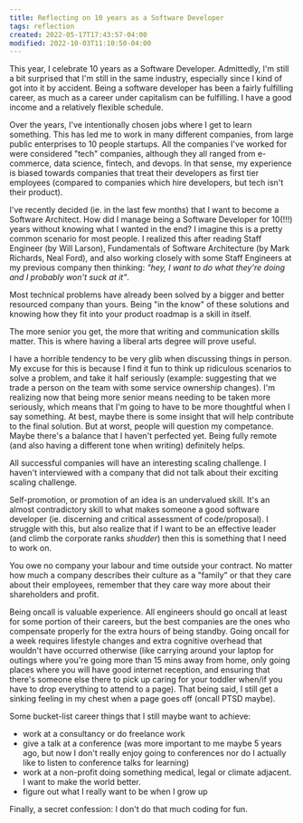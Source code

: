 ```yaml
---
title: Reflecting on 10 years as a Software Developer
tags: reflection
created: 2022-05-17T17:43:57-04:00
modified: 2022-10-03T11:10:50-04:00
---
```


This year, I celebrate 10 years as a Software Developer.
Admittedly, I'm still a bit surprised that I'm still in the same industry,
especially since I kind of got into it by accident.
Being a software developer has been a fairly fulfilling career,
as much as a career under capitalism can be fulfilling.
I have a good income and a relatively flexible schedule.

Over the years,
I've intentionally chosen jobs where I get to learn something.
This has led me to work in many different companies,
from large public enterprises to 10 people startups.
All the companies I've worked for were considered "tech" companies,
although they all ranged from e-commerce, data science, fintech, and devops.
In that sense, my experience is biased towards companies that treat their developers
as first tier employees (compared to companies which hire developers, but tech isn't their product).

I've recently decided
(ie. in the last few months)
that I want to become a Software Architect.
How did I manage being a Software Developer for 10(!!!) years without knowing what I wanted in the end?
I imagine this is a pretty common scenario for most people.
I realized this after reading Staff Engineer (by Will Larson),
Fundamentals of Software Architecture (by Mark Richards, Neal Ford),
and also working closely with some Staff Engineers at my previous company
then thinking: _"hey, I want to do what they're doing and I probably won't suck at it"_.

Most technical problems have already been solved by a bigger and better resourced company than yours.
Being "in the know" of these solutions and knowing how they fit into your product roadmap
is a skill in itself.

The more senior you get, the more that writing and communication skills matter.
This is where having a liberal arts degree will prove useful.

I have a horrible tendency to be very glib when discussing things in person.
My excuse for this is because I find it fun to think up ridiculous scenarios
to solve a problem, and take it half seriously
(example: suggesting that we trade a person on the team with some service ownership changes).
I'm realizing now that being more senior means needing to be taken more seriously,
which means that I'm going to have to be more thoughtful when I say something.
At best, maybe there is some insight that will help contribute to the final solution.
But at worst, people will question my competance.
Maybe there's a balance that I haven't perfected yet.
Being fully remote (and also having a different tone when writing) definitely helps.

All successful companies will have an interesting scaling challenge.
I haven't interviewed with a company that did not talk about their exciting scaling challenge.

Self-promotion, or promotion of an idea is an undervalued skill.
It's an almost contradictory skill to what makes someone a good software developer
(ie. discerning and critical assessment of code/proposal).
I struggle with this, but also realize that if I want to be an effective leader
(and climb the corporate ranks *shudder*)
then this is something that I need to work on.

You owe no company your labour and time outside your contract.
No matter how much a company describes their culture as a "family"
or that they care about their employees,
remember that they care way more about their shareholders and profit.

Being oncall is valuable experience.
All engineers should go oncall at least for some portion of their careers,
but the best companies are the ones who compensate properly for
the extra hours of being standby.
Going oncall for a week requires lifestyle changes and extra cognitive overhead
that wouldn't have occurred otherwise
(like carrying around your laptop for outings where you're going more than 15 mins away from home,
only going places where you will have good internet reception,
and ensuring that there's someone else there to pick up caring for your toddler
when/if you have to drop everything to attend to a page).
That being said, I still get a sinking feeling in my chest when a page goes off
(oncall PTSD maybe).

Some bucket-list career things that I still maybe want to achieve:

- work at a consultancy or do freelance work
- give a talk at a conference (was more important to me maybe 5 years ago, but now I don't really enjoy going to conferences
nor do I actually like to listen to conference talks for learning)
- work at a non-profit doing something medical, legal or climate adjacent. I want to make the world better.
- figure out what I really want to be when I grow up

Finally, a secret confession: I don't do that much coding for fun.
